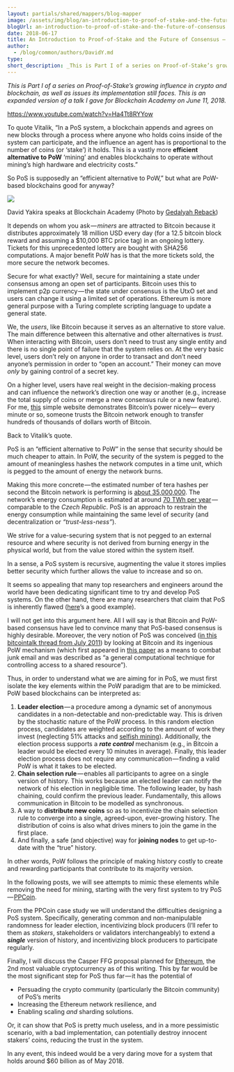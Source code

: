 ```yaml
---
layout: partials/shared/mappers/blog-mapper
image: /assets/img/blog/an-introduction-to-proof-of-stake-and-the-future-of-consensus - a-talk-by-orbs-head-of-research/bg.jpeg
blogUrl: an-introduction-to-proof-of-stake-and-the-future-of-consensus - a-talk-by-orbs-head-of-research
date: 2018-06-17
title: An Introduction to Proof-of-Stake and the Future of Consensus — a Talk by Orbs’ Head of Research
author:
  - /blog/common/authors/DavidY.md
type:
short_description: _This is Part I of a series on Proof-of-Stake’s growing influence in crypto and blockchain, as well as issues its implementation still faces. This is an expanded version of a talk I gave for Blockchain Academy on June 11, 2018._
---
```


_This is Part I of a series on Proof-of-Stake’s growing influence in crypto and blockchain, as well as issues its implementation still faces. This is an expanded version of a talk I gave for Blockchain Academy on June 11, 2018._

https://www.youtube.com/watch?v=Ha4Tt8RYYow

To quote Vitalik, “In a PoS system, a blockchain appends and agrees on new blocks through a process where anyone who holds coins inside of the system can participate, and the influence an agent has is proportional to the number of coins (or ‘stake’) it holds. This is a vastly more **efficient alternative to PoW** ‘mining’ and enables blockchains to operate without mining’s high hardware and electricity costs.”

So PoS is supposedly an “efficient alternative to PoW,” but what are PoW-based blockchains good for anyway?

![](https://cdn-images-1.medium.com/max/1200/1*ok0ooJhfPgWo0idxU9iK1w.png)

David Yakira speaks at Blockchain Academy (Photo by [Gedalyah Reback](https://medium.com/@gedalyahreback_49565))

It depends on whom you ask — *miners* are attracted to Bitcoin because it distributes approximately 18 million USD every day (for a 12.5 bitcoin block reward and assuming a $10,000 BTC price tag) in an ongoing lottery. Tickets for this unprecedented lottery are bought with SHA256 computations. A major benefit PoW has is that the more tickets sold, the more secure the network becomes.

Secure for what exactly? Well, secure for maintaining a state under consensus among an open set of participants. Bitcoin uses this to implement p2p currency — the state under consensus is the UtxO set and users can change it using a limited set of operations. Ethereum is more general purpose with a Turing complete scripting language to update a general state.

We, the _users_, like Bitcoin because it serves as an alternative to store value. The main difference between this alternative and other alternatives is _trust_. When interacting with Bitcoin, users don’t need to trust any single entity and there is no single point of failure that the system relies on. At the very basic level, users don’t rely on anyone in order to transact and don’t need anyone’s permission in order to “open an account.” Their money can move _only_ by gaining control of a secret key.

On a higher level, users have real weight in the decision-making process and can influence the network’s direction one way or another (e.g., increase the total supply of coins or merge a new consensus rule or a new feature). For me, [this](http://realtimebitcoin.info/) simple website demonstrates Bitcoin’s power nicely— every minute or so, someone trusts the Bitcoin network enough to transfer hundreds of thousands of dollars worth of Bitcoin.

Back to Vitalik’s quote.

PoS is an “efficient alternative to PoW” in the sense that security should be much cheaper to attain. In PoW, the security of the system is pegged to the amount of meaningless hashes the network computes in a time unit, which is pegged to the amount of energy the network burns.

Making this more concrete — the estimated number of tera hashes per second the Bitcoin network is performing is [about 35,000,000](https://blockchain.info/charts/hash-rate?timespan=all&scale=1). The network’s energy consumption is estimated at around [70 TWh per year](http://www.cashmatters.org/blog/cryptocurrency-not-so-eco-friendly/) — comparable to the _Czech Republic_. PoS is an approach to restrain the energy consumption while maintaining the same level of security (and decentralization or _“trust-less-ness”_).

We strive for a value-securing system that is not pegged to an external resource and where security is not derived from burning energy in the physical world, but from the value stored within the system itself.

In a sense, a PoS system is recursive, augmenting the value it stores implies better security which further allows the value to increase and so on.

It seems so appealing that many top researchers and engineers around the world have been dedicating significant time to try and develop PoS systems. On the other hand, there are many researchers that claim that PoS is inherently flawed ([here](https://download.wpsoftware.net/bitcoin/pos.pdf)’s a good example).

I will not get into this argument here. All I will say is that Bitcoin and PoW-based consensus have led to convince many that PoS-based consensus is highly desirable. Moreover, the very notion of PoS was conceived ([in this bitcointalk thread from July 2011](https://bitcointalk.org/index.php?topic=27787.0)) by looking at Bitcoin and its ingenious PoW mechanism (which first appeared in [this paper](http://www.hashcash.org/papers/pvp.pdf) as a means to combat junk email and was described as “a general computational technique for controlling access to a shared resource”).

Thus, in order to understand what we are aiming for in PoS, we must first isolate the key elements within the PoW paradigm that are to be mimicked. PoW based blockchains can be interpreted as:

1. **Leader election** — a procedure among a dynamic set of anonymous candidates in a non-detectable and non-predictable way. This is driven by the stochastic nature of the PoW process. In this random election process, candidates are weighted according to the amount of work they invest (neglecting 51% attacks and [selfish mining](https://arxiv.org/pdf/1311.0243.pdf)). Additionally, the election process supports a **_rate control_** mechanism (e.g., in Bitcoin a leader would be elected every 10 minutes in average). Finally, this leader election process does not require any communication — finding a valid PoW is what it takes to be elected.
2. **Chain selection rule** — enables all participants to agree on a single version of history. This works because an elected leader can notify the network of his election in negligible time. The following leader, by hash chaining, could confirm the previous leader. Fundamentally, this allows communication in Bitcoin to be modelled as synchronous.
3. A way to **distribute new coins** so as to incentivize the chain selection rule to converge into a single, agreed-upon, ever-growing history. The distribution of coins is also what drives miners to join the game in the first place.
4. And finally, a safe (and objective) way for **joining nodes** to get up-to-date with the “true” history.

In other words, PoW follows the principle of making history costly to create and rewarding participants that contribute to its majority version.

In the following posts, we will see attempts to mimic these elements while removing the need for mining, starting with the very first system to try PoS — [PPCoin](https://peercoin.net/assets/paper/peercoin-paper.pdf).

From the PPCoin case study we will understand the difficulties designing a PoS system. Specifically, generating common and non-manipulable randomness for leader election, incentivizing block producers (I’ll refer to them as _stakers_, stakeholders or validators interchangeably) to extend a **_single_** version of history, and incentivizing block producers to participate regularly.

Finally, I will discuss the Casper FFG proposal planned for [Ethereum](https://coinmarketcap.com/), the 2nd most valuable cryptocurrency as of this writing. This by far would be the most significant step for PoS thus far — it has the potential of

- Persuading the crypto community (particularly the Bitcoin community) of PoS’s merits
- Increasing the Ethereum network resilience, and
- Enabling scaling _and_ sharding solutions.

Or, it can show that PoS is pretty much useless, and in a more pessimistic scenario, with a bad implementation, can potentially destroy innocent stakers’ coins, reducing the trust in the system.

In any event, this indeed would be a very daring move for a system that holds around $60 billion as of May 2018.
